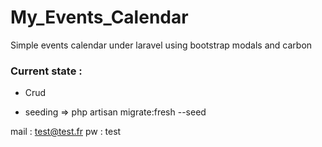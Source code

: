 # My_Events_Calendar

Simple events calendar under laravel using bootstrap modals and carbon 

### Current state  : 

- Crud



- seeding =>  php artisan migrate:fresh --seed

mail : test@test.fr
pw : test 


